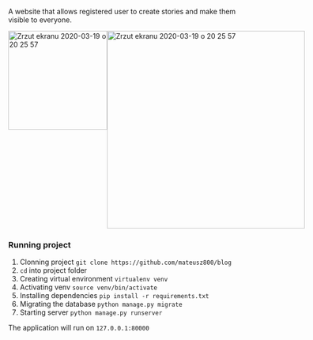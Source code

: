 
A website that allows registered user to create stories and make them visible to everyone.
<div style="display:flex;">
<img width="200" alt="Zrzut ekranu 2020-03-19 o 20 25 57" src="https://user-images.githubusercontent.com/44299056/77107205-9fc1d700-6a20-11ea-97c3-8d8ebbed405d.png">
<img width="400" alt="Zrzut ekranu 2020-03-19 o 20 25 57" src="https://user-images.githubusercontent.com/44299056/77106855-114d5580-6a20-11ea-99a7-1f545924b3f0.png">
 </div>

### Running project
1. Clonning project ```git clone https://github.com/mateusz800/blog```
2. ``` cd ``` into project folder
4. Creating virtual environment ```virtualenv venv```
5. Activating venv ```source venv/bin/activate```
6. Installing dependencies ``` pip install -r requirements.txt ```
3. Migrating the database ```python manage.py migrate```
4. Starting server ```python manage.py runserver```

The application will run on ```127.0.0.1:80000```
